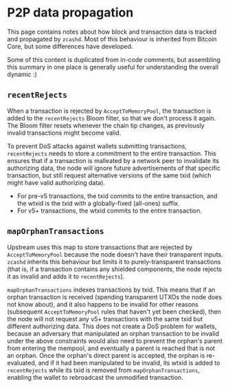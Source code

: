 # P2P data propagation

This page contains notes about how block and transaction data is tracked and propagated by
`zcashd`. Most of this behaviour is inherited from Bitcoin Core, but some differences have
developed.

Some of this content is duplicated from in-code comments, but assembling this summary in
one place is generally useful for understanding the overall dynamic :)

## `recentRejects`

When a transaction is rejected by `AcceptToMemoryPool`, the transaction is added to the
`recentRejects` Bloom filter, so that we don't process it again. The Bloom filter resets
whenever the chain tip changes, as previously invalid transactions might become valid.

To prevent DoS attacks against wallets submitting transactions, `recentRejects` needs to
store a commitment to the entire transaction. This ensures that if a transaction is
malleated by a network peer to invalidate its authorizing data, the node will ignore
future advertisements of that specific transaction, but still request alternative versions
of the same txid (which might have valid authorizing data).

- For pre-v5 transactions, the txid commits to the entire transaction, and the wtxid is
  the txid with a globally-fixed (all-ones) suffix.
- For v5+ transactions, the wtxid commits to the entire transaction.

## `mapOrphanTransactions`

Upstream uses this map to store transactions that are rejected by `AcceptToMemoryPool`
because the node doesn't have their transparent inputs. `zcashd` inherits this behaviour
but limits it to purely-transparent transactions (that is, if a transaction contains any
shielded components, the node rejects it as invalid and adds it to `recentRejects`).

`mapOrphanTransactions` indexes transactions by txid. This means that if an orphan
transaction is received (spending transparent UTXOs the node does not know about), and it
also happens to be invalid for other reasons (subsequent `AcceptToMemoryPool` rules that
haven't yet been checked), then the node will not request any v5+ transactions with the
same txid but different authorizing data. This does not create a DoS problem for wallets,
because an adversary that manipulated an orphan transaction to be invalid under the above
constraints would also need to prevent the orphan's parent from entering the mempool, and
eventually a parent is reached that is not an orphan. Once the orphan's direct parent is
accepted, the orphan is re-evaluated, and if it had been manipulated to be invalid, its
wtxid is added to `recentRejects` while its txid is removed from `mapOrphanTransactions`,
enabling the wallet to rebroadcast the unmodified transaction.
